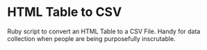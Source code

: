 # HTML Table to CSV
Ruby script to convert an HTML Table to a CSV File. Handy for data collection when people are being purposefully inscrutable.
